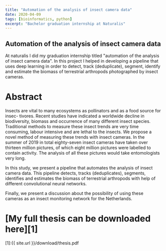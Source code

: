 ```yaml
---
title: "Automation of the analysis of insect camera data"
date: 2020-04-09
tags: [bioinformatics, python]
excerpt: "Bachelor graduation internship at Naturalis"
---
```


## Automation of the analysis of insect camera data

At naturalis I did my graduation internship titled "automation of the analysis of insect camera data". In this project I helped in developing a pipeline that uses deep learning in order to detect, track (deduplicate), segment, identify and estimate the biomass of terrestrial arthropods photographed by insect cameras.

# Abstract
Insects are vital to many ecosystems as pollinators and as a food source for insec-
tivores. Recent studies have indicated a worldwide decline in biodiversity, biomass
and occurrence of many different insect species. Traditional methods to measure
these insect trends are very time consuming, labour intensive and are lethal to the
insects. We propose a novel method of measuring these trends with insect cameras.
In the summer of 2019 in total eighty-seven insect cameras have taken over thirteen
million pictures, of which eight million pictures were labelled to contain activity.
The analysis of all these pictures would take entomologists very long.

In this study, we present a pipeline that automates the analysis of insect camera
data. This pipeline detects, tracks (deduplicates), segments, identifies and estimates
the biomass of terrestrial arthropods with help of different convolutional neural
networks.

Finally, we present a discussion about the possibility of using these cameras as
an insect monitoring network for the Netherlands.

# [My full thesis can be downloaded here][1]

[1]:{{ site.url }}/download/thesis.pdf